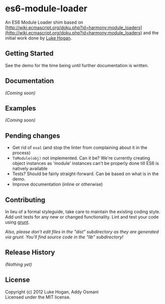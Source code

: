 # es6-module-loader

An ES6 Module Loader shim based on [http://wiki.ecmascript.org/doku.php?id=harmony:module_loaders](http://wiki.ecmascript.org/doku.php?id=harmony:module_loaders) and the initial work done by [Luke Hogan](https://gist.github.com/2246758).

## Getting Started

See the demo for the time being until further documentation is written.

## Documentation
_(Coming soon)_

## Examples
_(Coming soon)_

## Pending changes

* Get rid of `eval` (and stop the linter from complaining about it in the process) 
* `ToModule(obj)` not implemented. Can it be? We're currently creating object instances as 'module' instances can't be properly done till ES6 is natively available
* Tests? Should be fairly straight-forward. Can be based on what is in the demo.
* Improve documentation (inline or otherwise)


## Contributing
In lieu of a formal styleguide, take care to maintain the existing coding style. Add unit tests for any new or changed functionality. Lint and test your code using [grunt](https://github.com/cowboy/grunt).

_Also, please don't edit files in the "dist" subdirectory as they are generated via grunt. You'll find source code in the "lib" subdirectory!_

## Release History
_(Nothing yet)_

## License
Copyright (c) 2012 Luke Hogan, Addy Osmani  
Licensed under the MIT license.
